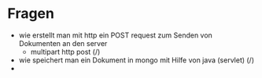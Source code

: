 Fragen
=======

- wie erstellt man mit http ein POST request zum Senden von Dokumenten an den server
  - multipart http post (/)
- wie speichert man ein Dokument in mongo mit Hilfe von java (servlet) (/)
- 